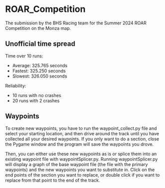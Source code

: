 # ROAR_Competition

The submission by the BHS Racing team for the Summer 2024 ROAR Competition on the Monza map.

## Unofficial time spread

Time over 10 runs:

- Average: 325.765 seconds
- Fastest: 325.250 seconds
- Slowest: 326.050 seconds

Reliability:

- 10 runs with no crashes
- 20 runs with 2 crashes

## Waypoints

To create new waypoints, you have to run the waypoint_collect.py file and select your starting location, and then drive around the track until you have collected all your desired waypoints. If you only want to do a section, close the Pygame window and the program will save the waypoints you drove.

Then, you can either use these new waypoints as is or splice them into an existing waypoint file with waypointSplicer.py. Running waypointSplicer.py will display a graph of the base waypoint file (the file with the primary waypoints) and the new waypoints you want to substitute in. Click on the end points of the section you want to replace, or double click if you want to replace from that point to the end of the track.
